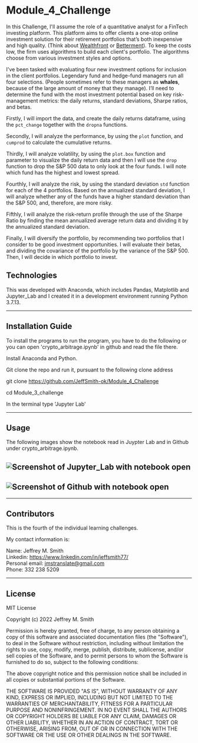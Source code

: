 # Module_4_Challenge

In this Challenge, I'll assume the role of a quantitative analyst for a FinTech investing platform. This platform aims to offer clients a one-stop online investment solution for their retirement portfolios that’s both inexpensive and high quality. (Think about [Wealthfront](https://www.wealthfront.com/) or [Betterment](https://www.betterment.com/)). To keep the costs low, the firm uses algorithms to build each client's portfolio. The algorithms choose from various investment styles and options.

I've been tasked with evaluating four new investment options for inclusion in the client portfolios. Legendary fund and hedge-fund managers run all four selections. (People sometimes refer to these managers as **whales**, because of the large amount of money that they manage). I’ll need to determine the fund with the most investment potential based on key risk-management metrics: the daily returns, standard deviations, Sharpe ratios, and betas.

Firstly, I will import the data, and create the daily returns dataframe, using the `pct_change` together with the `dropna` functions.

Secondly, I will analyze the performance, by using the `plot` function, and `cumprod` to calculate the cumulative returns.

Thirdly, I will analyze volatility, by using the `plot.box` function and parameter to visualize the daily return data and then I will use the `drop` function to drop the S&P 500 data to only look at the four funds. I will note which fund has the highest and lowest spread.

Fourthly, I will analyze the risk, by using the standard deviation `std` function for each of the 4 portfolios. Based on the annualized standard deviation, I will analyze whether any of the funds have a higher standard deviation than the S&P 500, and, therefore, are more risky.

Fifthly, I will analyze the risk-return profile through the use of the Sharpe Ratio by finding the mean annualized average return data and dividing it by the annualized standard deviation.

Finally, I will diversify the portfolio, by recommending two portfolios that I consider to be good investment opportunities. I will evaluate their betas, and dividing the covariance of the portfolio by the variance of the S&P 500. Then, I will decide in which portfolio to invest.

## Technologies

This was developed with Anaconda, which includes Pandas, Matplotlib and Jupyter_Lab and I created it in a development environment running Python 3.7.13.

---

## Installation Guide

To install the programs to run the program, you have to do the following or you can open 'crypto_arbitrage.ipynb' in github and read the file there.

Install Anaconda and Python. </br>

Git clone the repo and run it, pursuant to the following clone address

git clone https://github.com/JeffSmith-ok/Module_4_Challenge

cd Module_3_challenge

In the terminal type 'Jupyter Lab'

---

## Usage

The following images show the notebook read in Juypter Lab and in Github under crypto_arbitrage.ipynb.

## ![Screenshot of Jupyter_Lab with notebook open](C:\Users\jmstr\onedrive\desktop\Fintech_Workspace\Class_Activities\Module_4\Module_4_Challenge\Images\Jupyter_Lab.jpg)

## ![Screenshot of Github with notebook open](C:\Users\jmstr\onedrive\desktop\Fintech_Workspace\Class_Activities\Module_4\Module_4_Challenge\Images\Github.jpg)

---

## Contributors

This is the fourth of the individual learning challenges.

My contact information is:

Name: Jeffrey M. Smith </br>
Linkedin: https://www.linkedin.com/in/jeffsmith77/ </br>
Personal email: jmstranslate@gmail.com </br>
Phone: 332 238 5209

---

## License

MIT License

Copyright (c) 2022 Jeffrey M. Smith

Permission is hereby granted, free of charge, to any person obtaining a copy of this software and associated documentation files (the "Software"), to deal in the Software without restriction, including without limitation the rights to use, copy, modify, merge, publish, distribute, sublicense, and/or sell
copies of the Software, and to permit persons to whom the Software is furnished to do so, subject to the following conditions:

The above copyright notice and this permission notice shall be included in all copies or substantial portions of the Software.

THE SOFTWARE IS PROVIDED "AS IS", WITHOUT WARRANTY OF ANY KIND, EXPRESS OR IMPLIED, INCLUDING BUT NOT LIMITED TO THE WARRANTIES OF MERCHANTABILITY, FITNESS FOR A PARTICULAR PURPOSE AND NONINFRINGEMENT. IN NO EVENT SHALL THE AUTHORS OR COPYRIGHT HOLDERS BE LIABLE FOR ANY CLAIM, DAMAGES OR OTHER LIABILITY, WHETHER IN AN ACTION OF CONTRACT, TORT OR OTHERWISE, ARISING FROM, OUT OF OR IN CONNECTION WITH THE SOFTWARE OR THE USE OR OTHER DEALINGS IN THE
SOFTWARE.

```

```
